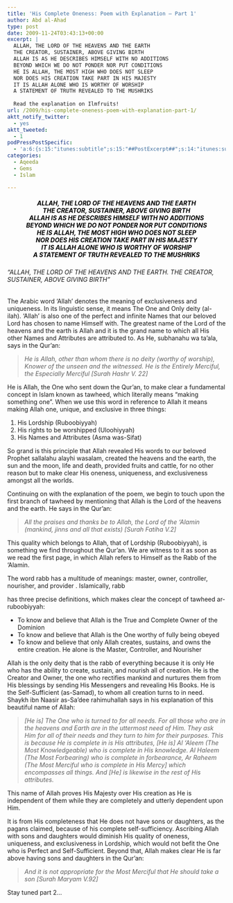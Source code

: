 ```yaml
---
title: 'His Complete Oneness: Poem with Explanation – Part 1'
author: Abd al-Ahad
type: post
date: 2009-11-24T03:43:13+00:00
excerpt: |
  ALLAH, THE LORD OF THE HEAVENS AND THE EARTH
  THE CREATOR, SUSTAINER, ABOVE GIVING BIRTH
  ALLAH IS AS HE DESCRIBES HIMSELF WITH NO ADDITIONS
  BEYOND WHICH WE DO NOT PONDER NOR PUT CONDITIONS
  HE IS ALLAH, THE MOST HIGH WHO DOES NOT SLEEP
  NOR DOES HIS CREATION TAKE PART IN HIS MAJESTY
  IT IS ALLAH ALONE WHO IS WORTHY OF WORSHIP
  A STATEMENT OF TRUTH REVEALED TO THE MUSHRIKS
  
  Read the explanation on Ilmfruits!
url: /2009/his-complete-oneness-poem-with-explanation-part-1/
aktt_notify_twitter:
  - yes
aktt_tweeted:
  - 1
podPressPostSpecific:
  - 'a:6:{s:15:"itunes:subtitle";s:15:"##PostExcerpt##";s:14:"itunes:summary";s:15:"##PostExcerpt##";s:15:"itunes:keywords";s:17:"##WordPressCats##";s:13:"itunes:author";s:10:"##Global##";s:15:"itunes:explicit";s:2:"No";s:12:"itunes:block";s:2:"No";}'
categories:
  - Aqeeda
  - Gems
  - Islam

---
```

<h5 style="TEXT-ALIGN: center">
  <span style="color: #000000;">ALLAH, THE LORD OF THE HEAVENS AND THE EARTH<br /> THE CREATOR, SUSTAINER, ABOVE GIVING BIRTH<br /> ALLAH IS AS HE DESCRIBES HIMSELF WITH NO ADDITIONS<br /> BEYOND WHICH WE DO NOT PONDER NOR PUT CONDITIONS<br /> HE IS ALLAH, THE MOST HIGH WHO DOES NOT SLEEP<br /> NOR DOES HIS CREATION TAKE PART IN HIS MAJESTY<br /> IT IS ALLAH ALONE WHO IS WORTHY OF WORSHIP<br /> A STATEMENT OF TRUTH REVEALED TO THE MUSHRIKS</span>
</h5>

<h6 style="text-align: left;">
  &#8220;ALLAH, THE LORD OF THE HEAVENS AND THE EARTH. THE CREATOR, SUSTAINER, ABOVE GIVING BIRTH&#8221;
</h6>

The Arabic word ‘Allah’ denotes the meaning of exclusiveness and uniqueness. In its linguistic sense, it means The One and Only deity (al-ilah). ‘Allah’ is also one of the perfect and infinite Names that our beloved Lord has chosen to name Himself with. The greatest name of the Lord of the heavens and the earth is Allah and it is the grand name to which all His other Names and Attributes are attributed to. As He, subhanahu wa ta’ala, says in the Qur’an:

> _He is Allah, other than whom there is no deity (worthy of worship), Knower of the unseen and the witnessed. He is the Entirely Merciful, the Especially Merciful [Surah Hashr V. 22]_

He is Allah, the One who sent down the Qur’an, to make clear a fundamental concept in Islam known as tawheed, which literally means “making something one”. When we use this word in reference to Allah it means making Allah one, unique, and exclusive in three things:

  1. His Lordship (Ruboobiyyah)
  2. His rights to be worshipped (Uloohiyyah)
  3. His Names and Attributes (Asma was-Sifat)

So grand is this principle that Allah revealed His words to our beloved Prophet sallalahu alayhi wasalam, created the heavens and the earth, the sun and the moon, life and death, provided fruits and cattle, for no other reason but to make clear His oneness, uniqueness, and exclusiveness amongst all the worlds.

Continuing on with the explanation of the poem, we begin to touch upon the first branch of tawheed by mentioning that Allah is the Lord of the heavens and the earth. He says in the Qur’an:

> _All the praises and thanks be to Allah, the Lord of the &#8216;Alamin (mankind, jinns and all that exists) [Surah Fatiha V.2]_

This quality which belongs to Allah, that of Lordship (Ruboobiyyah), is something we find throughout the Qur’an. We are witness to it as soon as we read the first page, in which Allah refers to Himself as the Rabb of the ‘Alamin.

The word rabb has a multitude of meanings: master, owner, controller, nourisher, and provider . Islamically, rabb

has three precise definitions, which makes clear the concept of tawheed ar-ruboobiyyah:

  * To know and believe that Allah is the True and Complete Owner of the Dominion
  * To know and believe that Allah is the One worthy of fully being obeyed
  * To know and believe that only Allah creates, sustains, and owns the entire creation. He alone is the Master, Controller, and Nourisher

Allah is the only deity that is the rabb of everything because it is only He who has the ability to create, sustain, and nourish all of creation. He is the Creator and Owner, the one who rectifies mankind and nurtures them from His blessings by sending His Messengers and revealing His Books. He is the Self-Sufficient (as-Samad), to whom all creation turns to in need. Shaykh ibn Naasir as-Sa’dee rahimuhallah says in his explanation of this beautiful name of Allah:

> _[He is] The One who is turned to for all needs. For all those who are in the heavens and Earth are in the uttermost need of Him. They ask Him for all of their needs and they turn to him for their purposes. This is because He is complete in is His attributes, [He is] Al ‘Aleem (The Most Knowledgeable) who is complete in His knowledge. Al Haleem (The Most Forbearing) who is complete in forbearance, Ar Raheem (The Most Merciful who is complete in His Mercy] which encompasses all things. And [He] is likewise in the rest of His attributes._

This name of Allah proves His Majesty over His creation as He is independent of them while they are completely and utterly dependent upon Him.

It is from His completeness that He does not have sons or daughters, as the pagans claimed, because of his complete self-sufficiency. Ascribing Allah with sons and daughters would diminish His quality of oneness, uniqueness, and exclusiveness in Lordship, which would not befit the One who is Perfect and Self-Sufficient. Beyond that, Allah makes clear He is far above having sons and daughters in the Qur’an:

> _And it is not appropriate for the Most Merciful that He should take a son [Surah Maryam V.92]_

Stay tuned part 2&#8230;